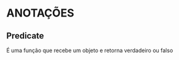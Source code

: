 <h1> ANOTAÇÕES </H1>
<h2> Predicate </h2>
É uma função que recebe um objeto e retorna verdadeiro ou falso